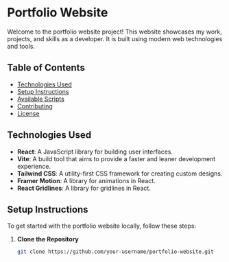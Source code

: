 # Portfolio Website

Welcome to the portfolio website project! This website showcases my work, projects, and skills as a developer. It is built using modern web technologies and tools.

## Table of Contents

- [Technologies Used](#technologies-used)
- [Setup Instructions](#setup-instructions)
- [Available Scripts](#available-scripts)
- [Contributing](#contributing)
- [License](#license)

## Technologies Used

- **React**: A JavaScript library for building user interfaces.
- **Vite**: A build tool that aims to provide a faster and leaner development experience.
- **Tailwind CSS**: A utility-first CSS framework for creating custom designs.
- **Framer Motion**: A library for animations in React.
- **React Gridlines**: A library for gridlines in React.

## Setup Instructions

To get started with the portfolio website locally, follow these steps:

1. **Clone the Repository**

   ```bash
   git clone https://github.com/your-username/portfolio-website.git
   ```
